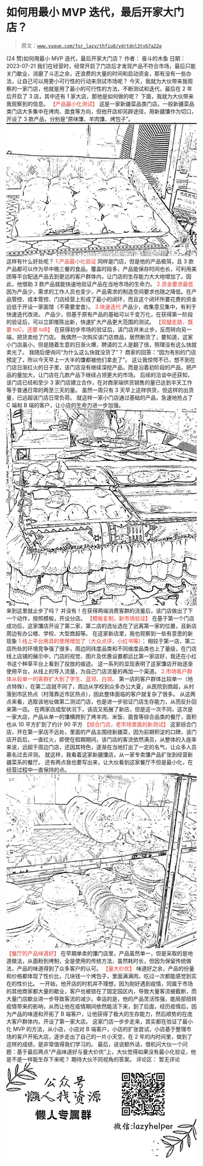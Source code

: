 # 如何用最小 MVP 迭代，最后开家大门店？

> 原文：[`www.yuque.com/for_lazy/thfiu8/vdrtdnl3tyb7a22q`](https://www.yuque.com/for_lazy/thfiu8/vdrtdnl3tyb7a22q)

<ne-h2 id="f8a2442a" data-lake-id="f8a2442a"><ne-heading-ext><ne-heading-anchor></ne-heading-anchor><ne-heading-fold></ne-heading-fold></ne-heading-ext><ne-heading-content><ne-text id="u6a363ccb">(24 赞)如何用最小 MVP 迭代，最后开家大门店？</ne-text></ne-heading-content></ne-h2> <ne-p id="ucd008f8d" data-lake-id="ucd008f8d"><ne-text id="u234c5bd5">作者： 奋斗的木鱼</ne-text></ne-p> <ne-p id="ud1ecf5eb" data-lake-id="ud1ecf5eb"><ne-text id="u0a1cc47c">日期：2023-07-21</ne-text></ne-p> <ne-p id="u77574381" data-lake-id="u77574381"><ne-text id="ua5580ee3">我们在经营时，经常开启了门店后才发现产品不符合市场，最后只能关门歇业，消磨了斗志之余，还浪费的大量的时间和启动资金，那有没有一些办法，让自己可以用更小可行性的行动来测试市场呢？</ne-text></ne-p> <ne-p id="ud83a85bc" data-lake-id="ud83a85bc"><ne-text id="u9896ac6e">今天，我就为大伙带来我观察的一家门店，他就是用了最小的可行性的方法，不断测试和迭代，最后在 2 年后开启了 3 店，其中还有 1 家大店，那他是如何做的呢？</ne-text></ne-p> <ne-p id="u3a3ab2be" data-lake-id="u3a3ab2be"><ne-text id="ud80eb36b">下面，我就为大伙带来我观察到的信息。</ne-text></ne-p> <ne-h4 id="da3800db" data-lake-id="da3800db"><ne-heading-ext><ne-heading-anchor></ne-heading-anchor><ne-heading-fold></ne-heading-fold></ne-heading-ext><ne-heading-content><ne-text id="ud1c66c60" style="color: rgb(216, 57, 49);">【产品最小化测试】</ne-text></ne-heading-content></ne-h4> <ne-p id="u6d974225" data-lake-id="u6d974225"><ne-text id="u875fa293">这是一家新疆菜品类门店。一般新疆菜品类门店大多集中在烤肉、面食等方向，但他开店却另辟途径，用新疆馕作为切口，开设了 3 款产品，分别是“原味馕、羊肉馕、烤包子”。</ne-text></ne-p> <ne-p id="u2f414e3e" data-lake-id="u2f414e3e"><ne-card data-card-name="image" data-card-type="inline" id="NKMdg" data-event-boundary="card">![](img/37c8ab5ea30e69d0d95570261b56ae1b.png)</ne-card></ne-p> <ne-p id="u63d82b0b" data-lake-id="u63d82b0b"><ne-text id="u90eae602">这样有什么好处呢？</ne-text></ne-p> <ne-p id="ub7f85c64" data-lake-id="ub7f85c64"><ne-text id="u8beefe9f" style="color: rgb(216, 57, 49);">1.产品最小化验证</ne-text></ne-p> <ne-p id="u13f65ce3" data-lake-id="u13f65ce3"><ne-text id="ua50a0032">同样是门店，但是他的产品极简，且 3 款产品都可以作为早中晚三餐的食品。覆盖时段多，产品能保存时间也长，可利用美团等平台配送产品去到更远的客户群体内，让门店的生存能力大大地增加了。因此，他借助 3 款产品就能快速地验证产品在当地市场的生命力。</ne-text></ne-p> <ne-p id="u749c5272" data-lake-id="u749c5272"><ne-text id="ub5d1b498" style="color: rgb(216, 57, 49);">2.资金要求最低</ne-text></ne-p> <ne-p id="uc4c8e97e" data-lake-id="uc4c8e97e"><ne-text id="u33c45e77">因为产品少，需求的工作人员也变少，产品需求的制造空间要求也随之降低。在产品管控、成本管控、门店经营上形成了最小的闭环，而且这个闭环所要花费的资金远低于开设一家面馆（不需要堂食）。</ne-text></ne-p> <ne-p id="u6e928351" data-lake-id="u6e928351"><ne-text id="u43cfd2dd" style="color: rgb(216, 57, 49);">3.快速迭代</ne-text></ne-p> <ne-p id="u50c5d48b" data-lake-id="u50c5d48b"><ne-text id="u3b51bbfb">产品少，收集意见集中，有利于快速迭代改进。</ne-text></ne-p> <ne-p id="u145fce1e" data-lake-id="u145fce1e"><ne-text id="u8ec4bce0">产品少，但基于原有产品的基础可以千变万化，在获得第一阶段的验证后，可以立即推陈出新，快速扩大产品更大范围的测试。</ne-text></ne-p> <ne-p id="u91f5817b" data-lake-id="u91f5817b"><ne-text id="u4f9b7250" style="color: rgb(216, 57, 49);">【双腿走路，既要 toC，还要 toB】</ne-text></ne-p> <ne-p id="u56aca5c3" data-lake-id="u56aca5c3"><ne-text id="u19fa4bd3">在获得初步市场的验证后，该门店并未止步，反而转向另一端，把货卖给了门店。</ne-text></ne-p> <ne-p id="u3a050d59" data-lake-id="u3a050d59"><ne-text id="u055fde22">我偶然一次购买该门店商品，居然断货了，要知道，这家小门店虽小，但是随着生意的日渐火爆，聘请的工人是翻了倍，照理没有这么快就卖光了。</ne-text></ne-p> <ne-p id="ue064df51" data-lake-id="ue064df51"><ne-text id="ua6f21182">我随后便询问“为什么这么快就没货了”？</ne-text></ne-p> <ne-p id="u38eaac86" data-lake-id="u38eaac86"><ne-text id="ue9eb0b0b">商家的回答：“因为有别的门店预定了，所以今天早上一大半的馕都被他们拿走了“。</ne-text></ne-p> <ne-p id="u9af3ec01" data-lake-id="u9af3ec01"><ne-text id="u7dcfb36f">这让我惊愕不已，想不到在门店日渐红火的日子里，该门店没有继续深挖产品，而是沿着初阶段的产品，把产品的量加大，让门店在几款产品下继续占领更大的市场。</ne-text></ne-p> <ne-p id="u0bb5d86d" data-lake-id="u0bb5d86d"><ne-text id="u97ce0e64">后续的洽谈中还获知，该门店已经和至少 3 家门店建立合作，在对商家端供货销售的量已达到半天工作等于普通日常的两至三天的量。</ne-text></ne-p> <ne-p id="ued830c4e" data-lake-id="ued830c4e"><ne-text id="u810b7f35">虽然一周只有 3 天早上这样供货，但这样的出货量，已远超该门店日常负荷。</ne-text></ne-p> <ne-p id="u64612568" data-lake-id="u64612568"><ne-text id="u9f35188f">就这样一家小门店通过基础的产品，急速地抢占了 C 端和 B 端的客户，让小店的生命力进一步加强。</ne-text></ne-p> <ne-p id="u391e1de8" data-lake-id="u391e1de8"><ne-card data-card-name="image" data-card-type="inline" id="ldyaq" data-event-boundary="card">![](img/beaceba4f74fd5a884ab35992a5be0de.png)</ne-card></ne-p> <ne-p id="ufa7a1e0c" data-lake-id="ufa7a1e0c"><ne-text id="ubc9fa2c9">来到这里就止步了吗？</ne-text></ne-p> <ne-p id="u2b3cdbbc" data-lake-id="u2b3cdbbc"><ne-text id="uca72234d">并没有！在获得两端消费客群的流量后，该门店做出了下一个动作，按照模板，开设分店。</ne-text></ne-p> <ne-h4 id="c9168d2f" data-lake-id="c9168d2f"><ne-heading-ext><ne-heading-anchor></ne-heading-anchor><ne-heading-fold></ne-heading-fold></ne-heading-ext><ne-heading-content><ne-text id="u9e8d9d5b" style="color: rgb(216, 57, 49);">【模板复制，新市场验证】</ne-text></ne-heading-content></ne-h4> <ne-p id="u5b190909" data-lake-id="u5b190909"><ne-text id="u4cf4a734">在基于第一个门店成功后，这家馕店开设了第二家，第二店的选址选在了远离第一家的位置，且新店周边有办公楼、学校、大型商超等。</ne-text></ne-p> <ne-p id="ub7a24bea" data-lake-id="ub7a24bea"><ne-text id="u8c686864">在这家新店里，我也观察到一些有意思的新现象</ne-text></ne-p> <ne-p id="u9322f68a" data-lake-id="u9322f68a"><ne-text id="ucafa3861" style="color: rgb(216, 57, 49);">1.线上平台用具的使用增加了（大众点评，小红书等）；</ne-text></ne-p> <ne-p id="uff92ccae" data-lake-id="uff92ccae"><ne-text id="u5953b3ac">相较于第一店，第二店所处的环境竞争强了很多，周边同纬度品类和不同维度品类也上了量级，在门店线上店铺的展示中，门店的视觉、图片及优惠设置都远比第一家店好，我还在小红书这个种草平台上看到了投放的痕迹。</ne-text></ne-p> <ne-p id="u9b956889" data-lake-id="u9b956889"><ne-text id="u2ac3b6fa">这一系列的显现表明了这家馕店开始逐渐使用平台，从线上的导入流量，为自己门店流量的再加一个渠道。</ne-text></ne-p> <ne-p id="u63e0f71d" data-lake-id="u63e0f71d"><ne-text id="u98a0ae8a" style="color: rgb(216, 57, 49);">2.市场客户群体从较单一的客群扩大到了学生、蓝领、白领。</ne-text></ne-p> <ne-p id="ube8b3946" data-lake-id="ube8b3946"><ne-text id="u726da12b">第一店的客户群体比较单一（地点特殊），在第二店就不同了，周边从学校到众多办公大夏，从医院到商超，从村落到市区热点（村落靠近市区热点），因此整体面临的客户就复杂了很多。</ne-text></ne-p> <ne-p id="u0613b702" data-lake-id="u0613b702"><ne-text id="uf1613008">从这两点来看，选取该地址做第二测试门店，也是进一步验证门店生存能力，从而反扑回来第一店。</ne-text></ne-p> <ne-p id="u314e5793" data-lake-id="u314e5793"><ne-text id="uf8815708">在两家店成型状况下，该店又拓展了新店，但是这一次不同，这次是一家大店，产品从单一的馕横跨到了烤羊肉、米饭、面食等综合品类的餐厅，面积也从 10 平方扩到了约计 90 平方</ne-text></ne-p> <ne-h4 id="6790a2a1" data-lake-id="6790a2a1"><ne-heading-ext><ne-heading-anchor></ne-heading-anchor><ne-heading-fold></ne-heading-fold></ne-heading-ext><ne-heading-content><ne-text id="u8cea609c" style="color: rgb(216, 57, 49);">【综合门店，老市场里面的新测试】</ne-text></ne-heading-content></ne-h4> <ne-p id="uda9c0e60" data-lake-id="uda9c0e60"><ne-text id="ucd9f8a10">这家综合门店，开在第一家店不远处，里面的产品主围绕新疆菜，因为前期积淀的口碑，该门店开启后，一直红火，即使在假期期间，该门店的客流依然满员，从整体的入座率来说，远超于周边门店，还因其特色，逐渐在当地打出了一定的名气，让众多人员慕名过去评测。</ne-text></ne-p> <ne-p id="uaa7a7b05" data-lake-id="uaa7a7b05"><ne-text id="u8360d4db">就这样，我看着这家新疆馕店，从一家专卖馕产品扩张到经营新疆菜系的餐厅。</ne-text></ne-p> <ne-p id="uedf537eb" data-lake-id="uedf537eb"><ne-text id="ua6bf7c4c">还有两点我也要写出来，让大伙看到这家餐厅不但是最小化，在经营过程中一直保持的点。</ne-text></ne-p> <ne-p id="u45d228e4" data-lake-id="u45d228e4"><ne-card data-card-name="image" data-card-type="inline" id="jlrJY" data-event-boundary="card">![](img/9ffa10a78ec0f8a0bcaee65ac6132eba.png)</ne-card></ne-p> <ne-p id="u16b8f336" data-lake-id="u16b8f336"><ne-text id="u19f33e85" style="color: rgb(216, 57, 49);">【餐厅的产品味道好】</ne-text></ne-p> <ne-p id="u234219ea" data-lake-id="u234219ea"><ne-text id="u66f688d1">在早期单卖的馕门店里，产品虽然单一，但是采取的是地道做法，从面粉到烤制，全是使用的传统方法，虽然耗时长，但因为保留传统做法，产品的味道得到了众多客户的认可。</ne-text></ne-p> <ne-p id="u57adb9b9" data-lake-id="u57adb9b9"><ne-text id="u5b57f43e" style="color: rgb(216, 57, 49);">【量大价优】</ne-text></ne-p> <ne-p id="u4859d9da" data-lake-id="u4859d9da"><ne-text id="u02dea9e5">味道好之余，产品的份量和价格都体现了性价比，几块钱一个烤包子，里面满满肉，吃过一次都能感觉到实在的性价比。</ne-text></ne-p> <ne-p id="u8e4a0f52" data-lake-id="u8e4a0f52"><ne-text id="u496ebf87">一开始，他开店的时机并不理想，因为刚好遇到疫情，同属于市场的其他商家都大量的歇业，客户也被锁在了固定园区内，导致大量客流被截断，而大量门店歇业进一步导致客流的减少。幸运的是，他的产品灵活性强，能局部扭转疫情带来的影响，从而让他在疫情期间依然能活下来，到了后面，经历疫情后，因为产品的味道和开拓了 B 端客户，让他获得了极大的生存能力，然后顺势的在庞大客户群体内，开设了第一家大店。</ne-text></ne-p> <ne-p id="u9f69ffa6" data-lake-id="u9f69ffa6"><ne-text id="u50a14c4e">这家门店一步步走来，其实都在验证了最小化 MVP 的方法，从小店，小店对 B 端客户，小店的扩张尝试，小店基于整理市场的客户开拓大店，逐步走出了自己的一片小天空，在 2 年的内时间里，做到了这样的成绩，是非常值得我们学习的。</ne-text></ne-p> <ne-p id="ub0bfcc46" data-lake-id="ub0bfcc46"><ne-text id="ue13bf437">最后，说说额外话，借机问大伙一个问题：基于最后两点“产品味道好与量大价优”上，大伙觉得如果没有最小化验证，他是不是一样能生存下来呢？</ne-text></ne-p> <ne-p id="u04cb9de9" data-lake-id="u04cb9de9"><ne-text id="u6857442a">期待大伙不同视角的答案。</ne-text></ne-p> <ne-hole id="ue424f9a2" data-lake-id="ue424f9a2"><ne-card data-card-name="hr" data-card-type="block" id="O9KCv" data-event-boundary="card"><ne-p id="u01d53f05" data-lake-id="u01d53f05"><ne-text id="ubfb2a873">评论区：</ne-text></ne-p> <ne-p id="uc8fad47d" data-lake-id="uc8fad47d"><ne-text id="u828f9d0e">暂无评论</ne-text></ne-p> <ne-p id="ua1bf8546" data-lake-id="ua1bf8546"><ne-card data-card-name="image" data-card-type="inline" id="Oos8G" data-event-boundary="card">![](img/894d30a529e7c37bcd3392323c99941c.png)  <ne-hole id="u71cf6d70" data-lake-id="u71cf6d70"><ne-card data-card-name="hr" data-card-type="block" id="NRbFm" data-event-boundary="card"></ne-card></ne-hole></ne-card></ne-p></ne-card></ne-hole>